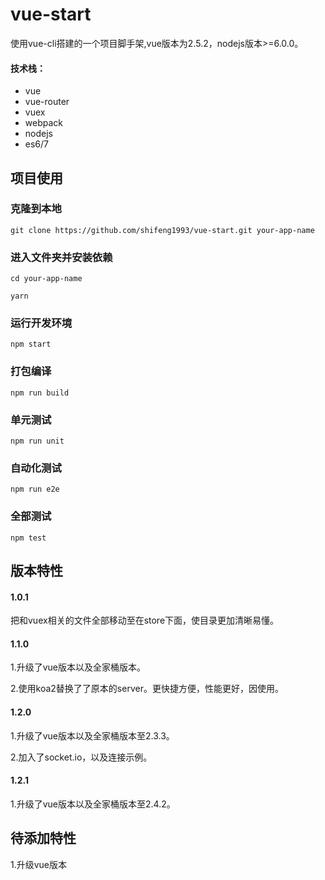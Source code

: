# vue-start
使用vue-cli搭建的一个项目脚手架,vue版本为2.5.2，nodejs版本>=6.0.0。
#### 技术栈：
- vue
- vue-router
- vuex
- webpack
- nodejs
- es6/7


## 项目使用
### 克隆到本地
`git clone https://github.com/shifeng1993/vue-start.git your-app-name`
### 进入文件夹并安装依赖
`cd your-app-name`

`yarn`

### 运行开发环境
`npm start`

### 打包编译
`npm run build`

### 单元测试
`npm run unit`

### 自动化测试
`npm run e2e`

### 全部测试
`npm test`

## 版本特性

#### 1.0.1

把和vuex相关的文件全部移动至在store下面，使目录更加清晰易懂。

#### 1.1.0  

1.升级了vue版本以及全家桶版本。

2.使用koa2替换了了原本的server。更快捷方便，性能更好，因使用。

#### 1.2.0

1.升级了vue版本以及全家桶版本至2.3.3。

2.加入了socket.io，以及连接示例。

#### 1.2.1

1.升级了vue版本以及全家桶版本至2.4.2。
## 待添加特性

1.升级vue版本

